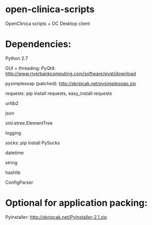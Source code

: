 open-clinica-scripts
====================

OpenClinica scripts + OC Desktop client


Dependencies:
====================

Python 2.7

GUI + threading: PyQt4: http://www.riverbankcomputing.com/software/pyqt/download

pysimplesoap (patched): http://skripcak.net/pysimplesoap.zip

requests: pip install requests, easy_install requests

urllib2

json

xml.etree.ElementTree

logging

socks: pip install PySocks

datetime

string

hashlib

ConfigParser


Optional for application packing:
====================

PyInstaller: http://skripcak.net/PyInstaller-2.1.zip